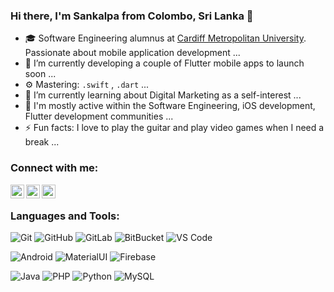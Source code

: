 ### Hi there, I'm Sankalpa from Colombo, Sri Lanka 👋



- 🎓 Software Engineering alumnus at [Cardiff Metropolitan University](https://www.cardiffmet.ac.uk/Pages/default.aspx). Passionate about mobile application development ...
- 🔭 I’m currently developing a couple of Flutter mobile apps to launch soon ...
- ⚙️ Mastering: `.swift` , `.dart` ...
- 🌱 I’m currently learning about Digital Marketing as a self-interest ...
- 💬 I'm mostly active within the Software Engineering, iOS development, Flutter development communities ...
- ⚡ Fun facts: I love to play the guitar and play video games when I need a break ...


### Connect with me:

[<img align="left" alt="Sankalpa1997 | Twitter" width="22px" src="https://cdn.jsdelivr.net/npm/simple-icons@v3/icons/twitter.svg" />][twitter]
[<img align="left" alt="Sankalpa1997 | LinkedIn" width="22px" src="https://cdn.jsdelivr.net/npm/simple-icons@v3/icons/linkedin.svg" />][linkedin]
[<img align="left" alt="Sankalpa1997 | Stackoverflow" width="22px" src="https://cdn.jsdelivr.net/npm/simple-icons@v3/icons/stackoverflow.svg" />][stackoverflow]

<br />

### Languages and Tools:
![Git](https://img.shields.io/badge/-Git-black?style=flat-square&logo=git)
![GitHub](https://img.shields.io/badge/-GitHub-181717?style=flat-square&logo=github)
![GitLab](https://img.shields.io/badge/-GitLab-FCA121?style=flat-square&logo=gitlab)
![BitBucket](https://img.shields.io/badge/-BitBucket-darkblue?style=flat-square&logo=bitbucket)
![VS Code](https://img.shields.io/badge/-VS%20Code-007ACC?style=flat-square&logo=visual-studio-code)

![Android](https://img.shields.io/badge/Android-05150C?style=flat-square&logo=android)
![MaterialUI](https://img.shields.io/badge/-MatrialUI-0081CB?style=flat-square&logo=material-UI)
![Firebase](https://img.shields.io/badge/Firebase-black?style=flat-square&logo=firebase)

![Java](https://img.shields.io/badge/Java-orange?style=flat-square&logo=java)
![PHP](https://img.shields.io/badge/PHP-black?style=flat-square&logo=php)
![Python](https://img.shields.io/badge/-Python-black?style=flat-square&logo=Python)
![MySQL](https://img.shields.io/badge/-MySQL-black?style=flat-square&logo=mysql)

[twitter]: https://twitter.com/SankalpaS97
[linkedin]: https://linkedin.com/in/sankalpasenevirathne
[stackoverflow]: https://stackoverflow.com/users/9523830/sankalpa-senevirathne


